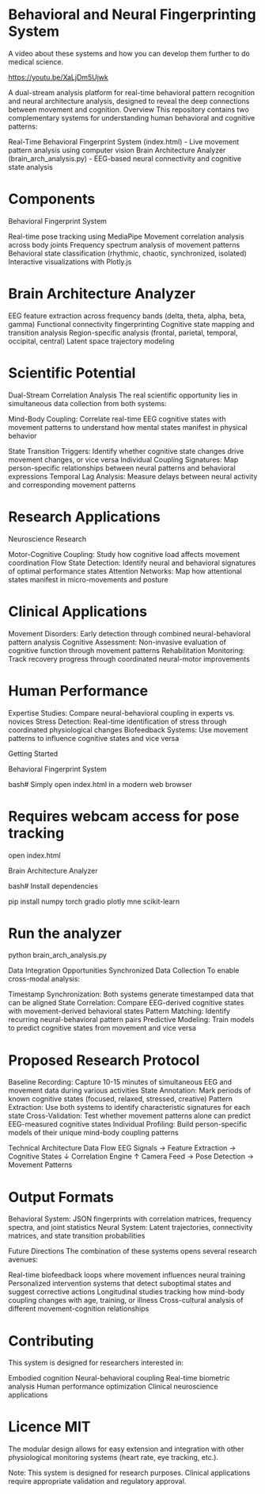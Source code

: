# Behavioral and Neural Fingerprinting System

A video about these systems and how you can develop them further to do medical science. 

https://youtu.be/XaLjDm5Ujwk

A dual-stream analysis platform for real-time behavioral pattern recognition and neural architecture analysis, 
designed to reveal the deep connections between movement and cognition.
Overview
This repository contains two complementary systems for understanding human behavioral and cognitive patterns:

Real-Time Behavioral Fingerprint System (index.html) - Live movement pattern analysis using computer vision
Brain Architecture Analyzer (brain_arch_analysis.py) - EEG-based neural connectivity and cognitive state analysis

# Components
Behavioral Fingerprint System

Real-time pose tracking using MediaPipe
Movement correlation analysis across body joints
Frequency spectrum analysis of movement patterns
Behavioral state classification (rhythmic, chaotic, synchronized, isolated)
Interactive visualizations with Plotly.js

# Brain Architecture Analyzer

EEG feature extraction across frequency bands (delta, theta, alpha, beta, gamma)
Functional connectivity fingerprinting
Cognitive state mapping and transition analysis
Region-specific analysis (frontal, parietal, temporal, occipital, central)
Latent space trajectory modeling

# Scientific Potential

Dual-Stream Correlation Analysis
The real scientific opportunity lies in simultaneous data collection from both systems:

Mind-Body Coupling: Correlate real-time EEG cognitive states with movement patterns to understand how mental
states manifest in physical behavior

State Transition Triggers: Identify whether cognitive state changes drive movement changes, or vice versa
Individual Coupling Signatures: Map person-specific relationships between neural patterns and behavioral expressions
Temporal Lag Analysis: Measure delays between neural activity and corresponding movement patterns

# Research Applications

Neuroscience Research

Motor-Cognitive Coupling: Study how cognitive load affects movement coordination
Flow State Detection: Identify neural and behavioral signatures of optimal performance states
Attention Networks: Map how attentional states manifest in micro-movements and posture

# Clinical Applications

Movement Disorders: Early detection through combined neural-behavioral pattern analysis
Cognitive Assessment: Non-invasive evaluation of cognitive function through movement patterns
Rehabilitation Monitoring: Track recovery progress through coordinated neural-motor improvements

# Human Performance

Expertise Studies: Compare neural-behavioral coupling in experts vs. novices
Stress Detection: Real-time identification of stress through coordinated physiological changes
Biofeedback Systems: Use movement patterns to influence cognitive states and vice versa

Getting Started

Behavioral Fingerprint System

bash# Simply open index.html in a modern web browser

# Requires webcam access for pose tracking

open index.html

Brain Architecture Analyzer

bash# Install dependencies

pip install numpy torch gradio plotly mne scikit-learn

# Run the analyzer

python brain_arch_analysis.py

Data Integration Opportunities
Synchronized Data Collection
To enable cross-modal analysis:

Timestamp Synchronization: Both systems generate timestamped data that can be aligned
State Correlation: Compare EEG-derived cognitive states with movement-derived behavioral states
Pattern Matching: Identify recurring neural-behavioral pattern pairs
Predictive Modeling: Train models to predict cognitive states from movement and vice versa

# Proposed Research Protocol

Baseline Recording: Capture 10-15 minutes of simultaneous EEG and movement data during various activities
State Annotation: Mark periods of known cognitive states (focused, relaxed, stressed, creative)
Pattern Extraction: Use both systems to identify characteristic signatures for each state
Cross-Validation: Test whether movement patterns alone can predict EEG-measured cognitive states
Individual Profiling: Build person-specific models of their unique mind-body coupling patterns

Technical Architecture
Data Flow
EEG Signals → Feature Extraction → Cognitive States
                    ↓
              Correlation Engine
                    ↑
Camera Feed → Pose Detection → Movement Patterns

# Output Formats

Behavioral System: JSON fingerprints with correlation matrices, frequency spectra, and joint statistics
Neural System: Latent trajectories, connectivity matrices, and state transition probabilities

Future Directions
The combination of these systems opens several research avenues:

Real-time biofeedback loops where movement influences neural training
Personalized intervention systems that detect suboptimal states and suggest corrective actions
Longitudinal studies tracking how mind-body coupling changes with age, training, or illness
Cross-cultural analysis of different movement-cognition relationships

# Contributing
This system is designed for researchers interested in:

Embodied cognition
Neural-behavioral coupling
Real-time biometric analysis
Human performance optimization
Clinical neuroscience applications

# Licence MIT

The modular design allows for easy extension and integration with other physiological monitoring systems (heart rate, eye tracking, etc.).

Note: This system is designed for research purposes. Clinical applications require appropriate validation and regulatory approval.
